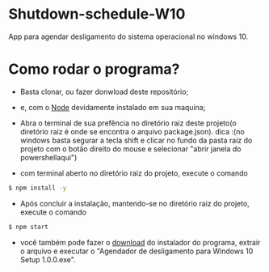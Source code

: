 # Shutdown-schedule-W10

App para agendar desligamento do sistema operacional no windows 10.

# Como rodar o programa?

- Basta clonar, ou fazer donwload deste repositório;
- e, com o [Node](https://nodejs.org/en/) devidamente instalado em sua maquina;
- Abra o terminal de sua prefência no diretório raiz deste projeto(o diretório raiz é onde se encontra o arquivo package.json).
  dica :(no windows basta segurar a tecla shift e clicar no fundo da pasta raiz do projeto com o botão direito do mouse e selecionar "abrir janela do powershellaqui")

- com terminal aberto no diretório raiz do projeto, execute o comando

```bash
$ npm install -y
```

- Após concluir a instalação, mantendo-se no diretório raiz do projeto, execute o comando

```bash
$ npm start
```

- você também pode fazer o [download](https://drive.google.com/file/d/1k-o7WcoUKs5grU3JOJPa-5K5HNfwX6lb/view?usp=share_link) do instalador do programa, extrair o arquivo e executar o "Agendador de desligamento para Windows 10 Setup 1.0.0.exe".
